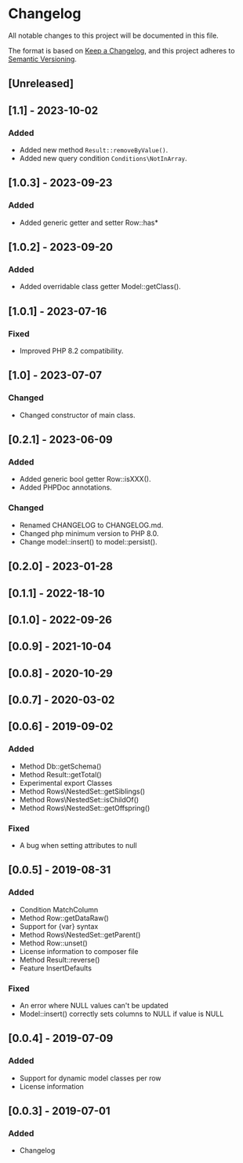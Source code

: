 # Changelog
All notable changes to this project will be documented in this file.

The format is based on [Keep a Changelog](https://keepachangelog.com/en/1.0.0/),
and this project adheres to [Semantic Versioning](https://semver.org/spec/v2.0.0.html).

## [Unreleased]

## [1.1] - 2023-10-02

### Added

- Added new method ```Result::removeByValue()```.
- Added new query condition ```Conditions\NotInArray```.

## [1.0.3] - 2023-09-23

### Added

- Added generic getter and setter Row::has*

## [1.0.2] - 2023-09-20

### Added

- Added overridable class getter Model::getClass().

## [1.0.1] - 2023-07-16

### Fixed

- Improved PHP 8.2 compatibility.

## [1.0] - 2023-07-07

### Changed

- Changed constructor of main class.

## [0.2.1] - 2023-06-09

### Added

- Added generic bool getter Row::isXXX().
- Added PHPDoc annotations.

### Changed

- Renamed CHANGELOG to CHANGELOG.md.
- Changed php minimum version to PHP 8.0.
- Change model::insert() to model::persist().

## [0.2.0] - 2023-01-28

## [0.1.1] - 2022-18-10

## [0.1.0] - 2022-09-26

## [0.0.9] - 2021-10-04

## [0.0.8] - 2020-10-29

## [0.0.7] - 2020-03-02

## [0.0.6] - 2019-09-02

### Added

- Method Db::getSchema()
- Method Result::getTotal()
- Experimental export Classes
- Method Rows\NestedSet::getSiblings()
- Method Rows\NestedSet::isChildOf()
- Method Rows\NestedSet::getOffspring()

### Fixed

- A bug when setting attributes to null

## [0.0.5] - 2019-08-31

### Added

- Condition MatchColumn
- Method Row::getDataRaw()
- Support for {var} syntax
- Method Rows\NestedSet::getParent()
- Method Row::unset()
- License information to composer file
- Method Result::reverse()
- Feature InsertDefaults

### Fixed

- An error where NULL values can't be updated
- Model::insert() correctly sets columns to NULL if value is NULL

## [0.0.4] - 2019-07-09 

### Added

- Support for dynamic model classes per row
- License information

## [0.0.3] - 2019-07-01

### Added

- Changelog